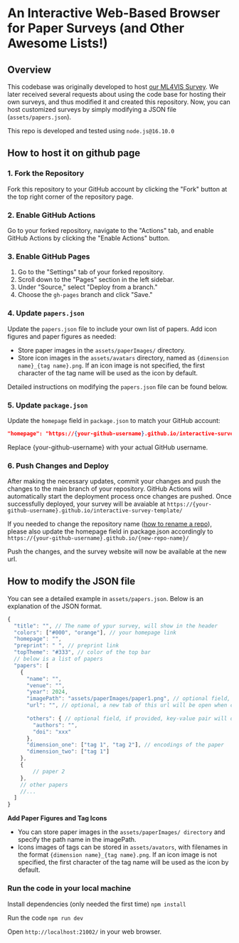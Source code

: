 # An Interactive Web-Based Browser for Paper Surveys (and Other Awesome Lists!)

## Overview

This codebase was originally developed to host [our ML4VIS Survey](https://ml4vis.github.io). 
We later received several requests about using the code base for hosting their own surveys, and thus modified it and created this repository. 
Now, you can host customized surveys by simply modifying a JSON file (`assets/papers.json`).

This repo is developed and tested using `node.js@16.10.0`

## How to host it on github page
### 1. Fork the Repository

Fork this repository to your GitHub account by clicking the "Fork" button at the top right corner of the repository page.

### 2. Enable GitHub Actions

Go to your forked repository, navigate to the "Actions" tab, and enable GitHub Actions by clicking the "Enable Actions" button.

### 3. Enable GitHub Pages

1. Go to the "Settings" tab of your forked repository.
2. Scroll down to the "Pages" section in the left sidebar.
3. Under "Source," select "Deploy from a branch."
4. Choose the `gh-pages` branch and click "Save."

### 4. Update `papers.json`

Update the `papers.json` file to include your own list of papers. Add icon figures and paper figures as needed:

- Store paper images in the `assets/paperImages/` directory.
- Store icon images in the `assets/avatars` directory, named as `{dimension name}_{tag name}.png`. If an icon image is not specified, the first character of the tag name will be used as the icon by default.

Detailed instructions on modifying the `papers.json` file can be found below.

### 5. Update `package.json`

Update the `homepage` field in `package.json` to match your GitHub account:

```json
"homepage": "https://{your-github-username}.github.io/interactive-survey-template/"
```
Replace {your-github-username} with your actual GitHub username.

### 6. Push Changes and Deploy
After making the necessary updates, commit your changes and push the changes to the main branch of your repository.
GitHub Actions will automatically start the deployment process once changes are pushed.
Once successfully deployed, your survey will be avaiable at `https://{your-github-username}.github.io/interactive-survey-template/`


If you needed to change the repository name ([how to rename a repo](https://docs.github.com/en/repositories/creating-and-managing-repositories/renaming-a-repository#)), please also update the homepage field in package.json accordingly to `https://{your-github-username}.github.io/{new-repo-name}/`

Push the changes, and the survey website will now be available at the new url.

## How to modify the JSON file

You can see a detailed example in `assets/papers.json`.
Below is an explanation of the JSON format.

```javascript
{
  "title": "", // The name of ypur survey, will show in the header
  "colors": ["#000", "orange"], // your homepage link
  "homepage": "",
  "preprint": " ", // preprint link
  "topTheme": "#333", // color of the top bar
  // below is a list of papers
  "papers": [
    {
      "name": "",
      "venue": "",
      "year": 2024,
      "imagePath": "assets/paperImages/paper1.png", // optional field, if provided, show the image inside the paper card
      "url": "", // optional, a new tab of this url will be open when click the paper card. Otherwise, the new tab will show google search results of the paper name
      
      "others": { // optional field, if provided, key-value pair will display at the bottom of the paper card
        "authors": "",
        "doi": "xxx"
      },
      "dimension_one": ["tag 1", "tag 2"], // encodings of the paper
      "dimension_two": ["tag 1"]
    },
    {
        // paper 2
    },
    // other papers
    //...
  ]
}
```

**Add Paper Figures and Tag Icons**
- You can store paper images in the `assets/paperImages/ directory` and specify the path name in the imagePath.
- Icons images of tags can be stored in `assets/avators`,  with filenames in the format `{dimension name}_{tag name}.png`. If an icon image is not specified, the first character of the tag name will be used as the icon by default.


### Run the code in your local machine


Install dependencies (only needed the first time)
```npm install```

Run the code
```npm run dev```

Open `http://localhost:21002/` in your web browser.
